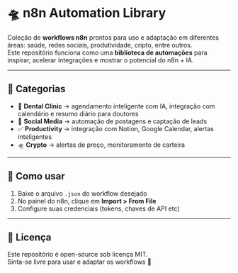 # 🛸 n8n Automation Library

Coleção de **workflows n8n** prontos para uso e adaptação em diferentes áreas: saúde, redes sociais, produtividade, cripto, entre outros.  
Este repositório funciona como uma **biblioteca de automações** para inspirar, acelerar integrações e mostrar o potencial do n8n + IA.

---

## 📂 Categorias
- 🦷 **Dental Clinic** → agendamento inteligente com IA, integração com calendário e resumo diário para doutores  
- 📲 **Social Media** → automação de postagens e captação de leads  
- ✅ **Productivity** → integração com Notion, Google Calendar, alertas inteligentes  
- 🛸 **Crypto** → alertas de preço, monitoramento de carteira  

---

## 🚀 Como usar
1. Baixe o arquivo `.json` do workflow desejado  
2. No painel do n8n, clique em **Import > From File**  
3. Configure suas credenciais (tokens, chaves de API etc)  

---

## 📜 Licença
Este repositório é open-source sob licença MIT.  
Sinta-se livre para usar e adaptar os workflows 🚀
